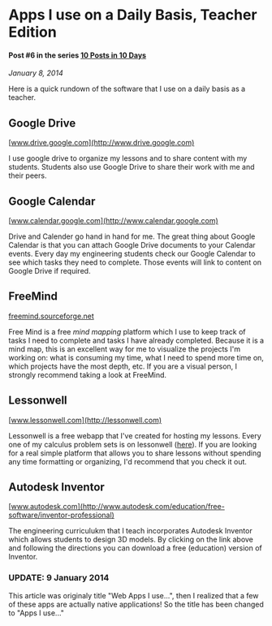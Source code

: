 # Apps I use on a Daily Basis, Teacher Edition
#### Post #6 in the series [10 Posts in 10 Days](http://www.qdonnellan.com/blog/2014/01/03)
*January 8, 2014*

Here is a quick rundown of the software that I use on a daily basis as a teacher.

## Google Drive
[www.drive.google.com](http://www.drive.google.com)

I use google drive to organize my lessons and to share content with my students. Students also use Google Drive to share their work with me and their peers. 

## Google Calendar
[www.calendar.google.com](http://www.calendar.google.com)

Drive and Calender go hand in hand for me. The great thing about Google Calendar is that you can attach Google Drive documents to your Calendar events. Every day my engineering students check our Google Calendar to see which tasks they need to complete. Those events will link to content on Google Drive if required. 

## FreeMind
[freemind.sourceforge.net](http://freemind.sourceforge.net/wiki/index.php/Main_Page)

Free Mind is a free *mind mapping* platform which I use to keep track of tasks I need to complete and tasks I have already completed. Because it is a mind map, this is an excellent way for me to visualize the projects I'm working on: what is consuming my time, what I need to spend more time on, which projects have the most depth, etc. If you are a visual person, I strongly recommend taking a look at FreeMind.

## Lessonwell
[www.lessonwell.com](http://lessonwell.com)

Lessonwell is a free webapp that I've created for hosting my lessons. Every one of my calculus problem sets is on lessonwell ([here](https://www.lessonwell.com/qdonnellan/course1)). If you are looking for a real simple platform that allows you to share lessons without spending any time formatting or organizing, I'd recommend that you check it out. 

## Autodesk Inventor
[www.autodesk.com](http://www.autodesk.com/education/free-software/inventor-professional)

The engineering curriculukm that I teach incorporates Autodesk Inventor which allows students to design 3D models. By clicking on the link above and following the directions you can download a free (education) version of Inventor. 

### UPDATE: 9 January 2014
This article was originaly title "Web Apps I use...", then I realized that a few of these apps are actually native applications! So the title has been changed to "Apps I use..."